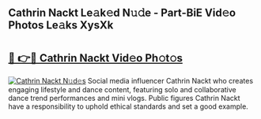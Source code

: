 ## Cathrin Nackt Le𝚊k𝚎d N𝚞𝚍e - Part-BiE Vid𝚎o Photos Le𝚊ks XysXk

# <h2><a href="http://fbaaye3.evod.top/?m=Cathrin+Nackt">🔗 👉🔴 Cathrin Nackt Vid𝚎o Ph𝚘t𝚘s</a></h2>

[![Cathrin Nackt N𝚞d𝚎s](https://i.imgur.com/8V9OHl7.gif)](http://fbaaye3.evod.top/?m=Cathrin+Nackt)
Social media influencer Cathrin Nackt who creates engaging lifestyle and dance content, featuring solo and collaborative dance trend performances and mini vlogs. Public figures Cathrin Nackt have a responsibility to uphold ethical standards and set a good example. 
